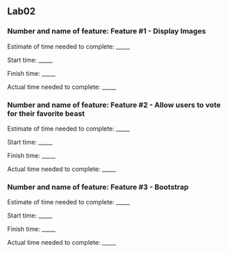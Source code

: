 ## Lab02

### Number and name of feature: Feature #1 - Display Images

Estimate of time needed to complete: _____

Start time: _____

Finish time: _____

Actual time needed to complete: _____

### Number and name of feature: Feature #2 - Allow users to vote for their favorite beast

Estimate of time needed to complete: _____

Start time: _____

Finish time: _____

Actual time needed to complete: _____

### Number and name of feature: Feature #3 - Bootstrap

Estimate of time needed to complete: _____

Start time: _____

Finish time: _____

Actual time needed to complete: _____
 
